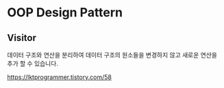# OOP Design Pattern

## Visitor

데이터 구조와 연산을 분리하여 데이터 구조의 원소들을 변경하지 않고 새로운 연산을 추가 할 수 있습니다.

https://lktprogrammer.tistory.com/58
